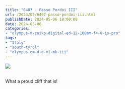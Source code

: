 ```yaml
---
title: "6407 - Passo Pordoi III"
url: /2024/05/6407-passo-pordoi-iii.html
publishDate: 2024-05-06 18:00:00
date: 2024-05-06
categories:
- "olympus-m-zuiko-digital-ed-12-100mm-f4-0-is-pro"
tags:
- "Italy"
- "south-tyrol"
- "olympus-om-d-e-m1-mk-iii"
---
```

<div class="container">
<div class="center"><a target="_blank" href="https://d25zfm9zpd7gm5.cloudfront.net/1200x1200/2020/20200904_131344_lr.jpg"><img class="webfeedsFeaturedVisual" src="https://d25zfm9zpd7gm5.cloudfront.net/0600x0600/2020/20200904_131344_lr.jpg" /></a></div>
</div>
<br />

What a proud cliff that is!
